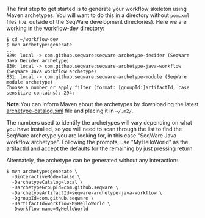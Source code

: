 The first step to get started is to generate your workflow skeleton using Maven 
archetypes. You will want to do this in a directory without `pom.xml` files (i.e. 
outside of the SeqWare development directories).  Here we are working in the workflow-dev directory: 

    $ cd ~/workflow-dev
    $ mvn archetype:generate
    ...
    829: local -> com.github.seqware:seqware-archetype-decider (SeqWare Java Decider archetype)
    830: local -> com.github.seqware:seqware-archetype-java-workflow (SeqWare Java workflow archetype)
    831: local -> com.github.seqware:seqware-archetype-module (SeqWare module archetype)
    Choose a number or apply filter (format: [groupId:]artifactId, case sensitive contains): 294: 

<p class="warning"><strong>Note:</strong>You can inform Maven about the archetypes by downloading the latest <a href="https://github.com/SeqWare/seqware/releases/download/<%= seqware_release_version %>/archetype-catalog.xml">archetype-catalog.xml</a> file and placing it in <code>~/.m2/</code>.</p>

The numbers used to identify  the archetypes will vary 
depending on what you have installed, so you will need to scan through the list 
to find the SeqWare archetype you are looking for, in this case "SeqWare Java workflow archetype".  Following the prompts, use "MyHelloWorld" as the artifactId and accept the defaults for the remaining by just pressing return.

Alternately, the archetype can be generated without any interaction:

    $ mvn archetype:generate \
      -DinteractiveMode=false \
      -DarchetypeCatalog=local \
      -DarchetypeGroupId=com.github.seqware \
      -DarchetypeArtifactId=seqware-archetype-java-workflow \
      -DgroupId=com.github.seqware \
      -DartifactId=workflow-MyHelloWorld \
      -Dworkflow-name=MyHelloWorld
